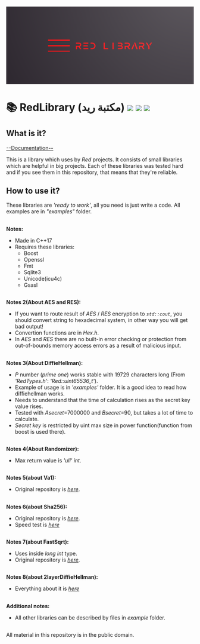 ![plot](./RedLibrary_logo.png)

# 📚 RedLibrary (مكتبة ريد) [![](https://img.shields.io/apm/l/vim-mode)](https://github.com/Red-company/RES_Implementation/blob/main/LICENSE.md) [![](https://img.shields.io/github/repo-size/Red-company/RedLibrary)](https://github.com/Red-company/RedLibrary) ![](https://img.shields.io/github/stars/Red-company/RedLibrary?style=social)

## What is it?

[--Documentation--](https://red-company.github.io/RedLibrary/)

This is a library which uses by _Red_ projects. It consists of small libraries which are helpful in big projects. Each of these libraries was tested hard and if you see them in this repository, that means that they're reliable.

## How to use it?

These libraries are _'ready to work'_, all you need is just write a code. All examples are in _"examples"_ folder.

##
**Notes:**
  * Made in C++17
  * Requires these libraries:
    * Boost
    * Openssl
    * Fmt
    * Sqlite3
    * Unicode(icu4c)
    * Gsasl
  
##
**Notes 2(About AES and RES):**
 * If you want to route result of _AES_ / _RES_ encryption to _`std::cout`_, you should convert string to hexadecimal system, in other way you will get bad output!
 * Convertion functions are in _Hex.h_.
 * In _AES_ and _RES_ there are no built-in error checking or protection from out-of-bounds memory access errors as a result of malicious input.

##
**Notes 3(About DiffieHellman):**
 * _P_ number (_prime one_) works stable with 19729 characters long (From _'RedTypes.h'_: _'Red::uint65536_t'_).
 * Example of usage is in _'examples'_ folder. It is a good idea to read how diffiehellman works.
 * Needs to understand that the time of calculation rises as the secret key value rises.
 * Tested with _Asecret_=7000000 and _Bsecret_=90, but takes a lot of time to calculate.
 * _Secret key_ is restricted by uint max size in power function(function from boost is used there).

##
**Notes 4(About Randomizer):**
 * Max return value is _'ull' int_.

##
**Notes 5(about Va1):**
 * Original repository is [_here_](https://github.com/vladimirrogozin/Va1).

##
**Notes 6(about Sha256):**
 * Original repository is [_here_](https://github.com/vladimirrogozin/Sha256).
 * Speed test is [_here_](https://github.com/Red-Laboratory/exp1_sha256-speedtest)

##
**Notes 7(about FastSqrt):**
 * Uses inside _long int_ type.
 * Original repository is [_here_](https://github.com/vladimirrogozin/Fast-sqrt).

##
**Notes 8(about 2layerDiffieHellman):**
 * Everything about it is [_here_](https://github.com/vladimirrogozin/2layerDiffieHellman)

##
**Additional notes:**
 * All other libraries can be described by files in _example_ folder.

##
All material in this repository is in the public domain.
